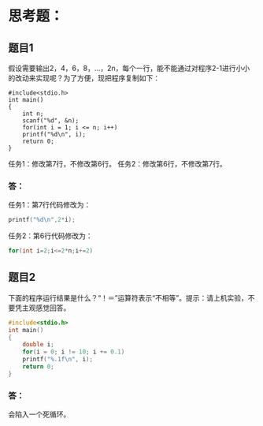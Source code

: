 # 思考题：
## 题目1
假设需要输出2，4，6，8，…，2n，每个一行，能不能通过对程序2-1进行小小的改动来实现呢？为了方便，现把程序复制如下：
```
#include<stdio.h>
int main()
{
    int n;
    scanf("%d", &n);
    for(int i = 1; i <= n; i++)
    printf("%d\n", i);
    return 0;
}
```
任务1：修改第7行，不修改第6行。
任务2：修改第6行，不修改第7行。
### 答：
任务1：第7行代码修改为：
```c
printf("%d\n",2*i);
```
任务2：第6行代码修改为：
```c
for(int i=2;i<=2*n;i+=2)
```
## 题目2
下面的程序运行结果是什么？“！＝”运算符表示“不相等”。提示：请上机实验，不要凭主观感觉回答。
```c
#include<stdio.h>
int main()
{
    double i;
    for(i = 0; i != 10; i += 0.1)
    printf("%.1f\n", i);
    return 0;
}
```
### 答：
会陷入一个死循环。
